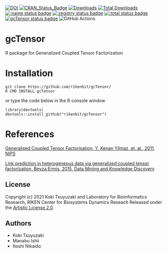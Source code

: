 [![DOI](https://zenodo.org/badge/168929267.svg)](https://zenodo.org/badge/latestdoi/168929267)
[![CRAN_Status_Badge](http://www.r-pkg.org/badges/version/gcTensor)](
https://cran.r-project.org/package=gcTensor)
[![Downloads](https://cranlogs.r-pkg.org/badges/gcTensor)](https://CRAN.R-project.org/package=gcTensor)
[![Total Downloads](https://cranlogs.r-pkg.org/badges/grand-total/gcTensor?color=orange)](https://CRAN.R-project.org/package=gcTensor)
[![:name status badge](https://rikenbit.r-universe.dev/badges/:name)](https://rikenbit.r-universe.dev)
[![:registry status badge](https://rikenbit.r-universe.dev/badges/:registry)](https://rikenbit.r-universe.dev)
[![:total status badge](https://rikenbit.r-universe.dev/badges/:total)](https://rikenbit.r-universe.dev)
[![gcTensor status badge](https://rikenbit.r-universe.dev/badges/gcTensor)](https://rikenbit.r-universe.dev)
![GitHub Actions](https://github.com/rikenbit/gcTensor/actions/workflows/build_test_push.yml/badge.svg)

# gcTensor
R package for Generalized Coupled Tensor Factorization

Installation
======
~~~~
git clone https://github.com/rikenbit/gcTensor/
R CMD INSTALL gcTensor
~~~~
or type the code below in the R console window
~~~~
library(devtools)
devtools::install_github("rikenbit/gcTensor")
~~~~

References
======
[Generalised Coupled Tensor Factorisation, Y. Kenan Yilmaz, et. al., 2011, NIPS](https://papers.nips.cc/paper/4480-generalised-coupled-tensor-factorisation)

[Link prediction in heterogeneous data via generalized coupled tensor factorization, Beyza Ermiş, 2015, Data Mining and Knowledge Discovery](https://link.springer.com/article/10.1007/s10618-013-0341-y)

## License
Copyright (c) 2021 Koki Tsuyuzaki and Laboratory for Bioinformatics Research, RIKEN Center for Biosystems Dynamics Reseach
Released under the [Artistic License 2.0](http://www.perlfoundation.org/artistic_license_2_0).

## Authors
- Koki Tsuyuzaki
- Manabu Ishii
- Itoshi Nikaido
